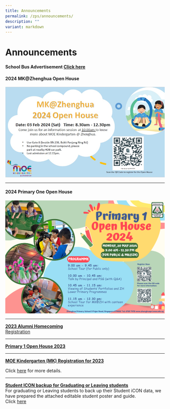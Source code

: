 ```yaml
---
title: Announcements
permalink: /zps/announcements/
description: ""
variant: markdown
---
```

<a id="top"></a>
# Announcements

#### **School Bus Advertisement**  [Click here](https://www.zhenghuapri.moe.edu.sg/our-info-hub/school-bus-advertisement/permalink/)

#### **2024 MK@Zhenghua Open House**
![2024 MK@Zhenghua Open House](/images/MK%20Photos/MK_2024_Open_House.jpg)

***
#### **2024 Primary One Open House**
![](/images/Our%20info%20hub/2024_P1_Open_House.png)

***

[**2023 Alumni Homecoming**](/files/2023%20alumni%20teachers’%20day%20invite.pdf)<br>
[Registration](https://forms.moe.edu.sg/forms/Jq25ro)

***

[**Primary 1 Open House 2023**](https://www.zhenghuapri.moe.edu.sg/our-info-hub/Information-for-Parents/Open-House-2023/)

* * *

[**MOE Kindergarten (MK) Registration for 2023**](https://zhenghuapri.moe.edu.sg/zps/announcements#)

Click&nbsp;<a href="/zps/announcements/moe-kindergarten-mk-registration-for-2023/" target="_blank">here</a>&nbsp;for more details.


* * *

[**Student ICON backup for Graduating or Leaving students**](#top)<br>For graduating or Leaving students to back up their Student iCON data, we have prepared the attached editable student poster and guide.<br> Click <a href="/zps/announcements/student-icon-backup-for-graduating-or-leaving-students/" target="_blank">here</a><br clear="left">